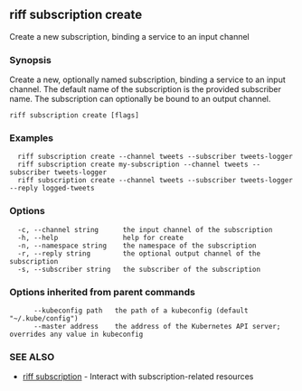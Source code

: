 ## riff subscription create

Create a new subscription, binding a service to an input channel

### Synopsis

Create a new, optionally named subscription, binding a service to an input channel. The default name of the subscription is the provided subscriber name. The subscription can optionally be bound to an output channel.

```
riff subscription create [flags]
```

### Examples

```
  riff subscription create --channel tweets --subscriber tweets-logger
  riff subscription create my-subscription --channel tweets --subscriber tweets-logger
  riff subscription create --channel tweets --subscriber tweets-logger --reply logged-tweets
```

### Options

```
  -c, --channel string      the input channel of the subscription
  -h, --help                help for create
  -n, --namespace string    the namespace of the subscription
  -r, --reply string        the optional output channel of the subscription
  -s, --subscriber string   the subscriber of the subscription
```

### Options inherited from parent commands

```
      --kubeconfig path   the path of a kubeconfig (default "~/.kube/config")
      --master address    the address of the Kubernetes API server; overrides any value in kubeconfig
```

### SEE ALSO

* [riff subscription](riff_subscription.md)	 - Interact with subscription-related resources

